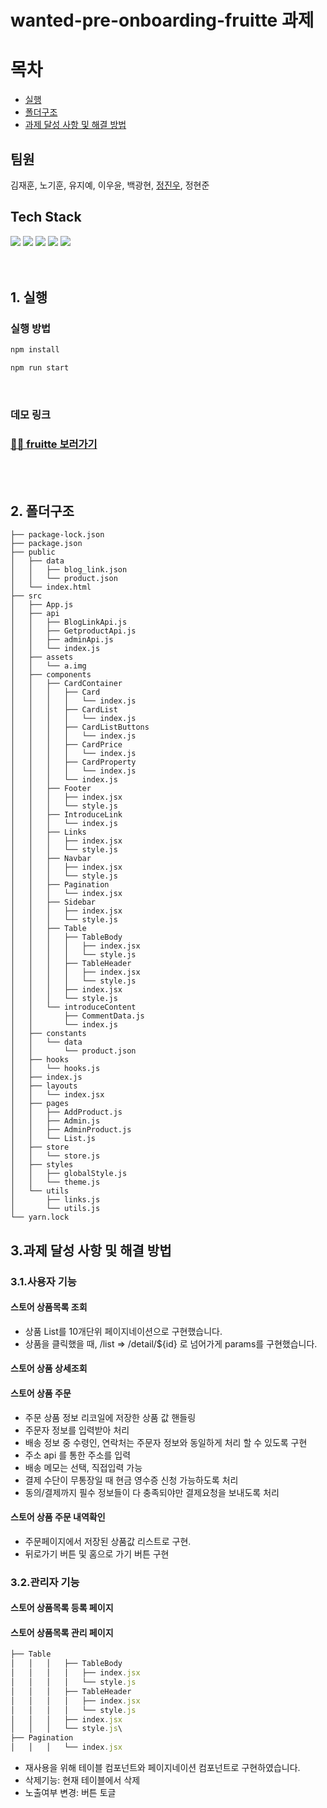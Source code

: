 # wanted-pre-onboarding-fruitte 과제

# 목차

- [실행](#1-실행)
- [폴더구조](#2-폴더구조)
- [과제 달성 사항 및 해결 방법](#3과제-달성-사항-및-해결-방법)

## 팀원

김재훈, 노기훈, 유지예, 이우윤, 백광현, [정진우](https://github.com/jinux127), 정현준

## Tech Stack

<div>
    <img src="https://img.shields.io/badge/React-61DAFB?style=for-the-badge&logo=react&logoColor=white">
    <img src="https://img.shields.io/badge/javascript-F7DF1E?style=for-the-badge&logo=javascript&logoColor=black">
    <img src="https://img.shields.io/badge/styled components-DB7093?style=for-the-badge&logo=styled-components&logoColor=white">
    <img src="https://img.shields.io/badge/MUI-007FFF?style=for-the-badge&logo=mui&logoColor=white">
    <img src="https://img.shields.io/badge/RECOIL-764ABC?style=for-the-badge&logo=recoil&logoColor=white">
</div>

<br/>
<br/>
 
## 1. 실행
### 실행 방법

```sh
npm install

npm run start
```

<br/>

### 데모 링크

### [🚀🚀 fruitte 보러가기](something_url)

<br/>
<br/>

## 2. 폴더구조

```
├── package-lock.json
├── package.json
├── public
│   ├── data
│   │   ├── blog_link.json
│   │   └── product.json
│   └── index.html
├── src
│   ├── App.js
│   ├── api
│   │   ├── BlogLinkApi.js
│   │   ├── GetproductApi.js
│   │   ├── adminApi.js
│   │   └── index.js
│   ├── assets
│   │   └── a.img
│   ├── components
│   │   ├── CardContainer
│   │   │   ├── Card
│   │   │   │   └── index.js
│   │   │   ├── CardList
│   │   │   │   └── index.js
│   │   │   ├── CardListButtons
│   │   │   │   └── index.js
│   │   │   ├── CardPrice
│   │   │   │   └── index.js
│   │   │   ├── CardProperty
│   │   │   │   └── index.js
│   │   │   └── index.js
│   │   ├── Footer
│   │   │   ├── index.jsx
│   │   │   └── style.js
│   │   ├── IntroduceLink
│   │   │   └── index.js
│   │   ├── Links
│   │   │   ├── index.jsx
│   │   │   └── style.js
│   │   ├── Navbar
│   │   │   ├── index.jsx
│   │   │   └── style.js
│   │   ├── Pagination
│   │   │   └── index.jsx
│   │   ├── Sidebar
│   │   │   ├── index.jsx
│   │   │   └── style.js
│   │   ├── Table
│   │   │   ├── TableBody
│   │   │   │   ├── index.jsx
│   │   │   │   └── style.js
│   │   │   ├── TableHeader
│   │   │   │   ├── index.jsx
│   │   │   │   └── style.js
│   │   │   ├── index.jsx
│   │   │   └── style.js
│   │   └── introduceContent
│   │       ├── CommentData.js
│   │       └── index.js
│   ├── constants
│   │   └── data
│   │       └── product.json
│   ├── hooks
│   │   └── hooks.js
│   ├── index.js
│   ├── layouts
│   │   └── index.jsx
│   ├── pages
│   │   ├── AddProduct.js
│   │   ├── Admin.js
│   │   ├── AdminProduct.js
│   │   └── List.js
│   ├── store
│   │   └── store.js
│   ├── styles
│   │   ├── globalStyle.js
│   │   └── theme.js
│   └── utils
│       ├── links.js
│       └── utils.js
└── yarn.lock
```

## 3.과제 달성 사항 및 해결 방법

### 3.1.사용자 기능

#### 스토어 상품목록 조회

- 상품 List를 10개단위 페이지네이션으로 구현했습니다.
- 상품을 클릭했을 때, /list ⇒ /detail/${id} 로 넘어가게 params를 구현했습니다.

#### 스토어 상품 상세조회

#### 스토어 상품 주문

- 주문 상품 정보 리코일에 저장한 상품 값 핸들링
- 주문자 정보를 입력받아 처리
- 배송 정보 중 수령인, 연락처는 주문자 정보와 동일하게 처리 할 수 있도록 구현
- 주소 api 를 통한 주소를 입력
- 배송 메모는 선택, 직접입력 가능
- 결제 수단이 무통장일 때 현금 영수증 신청 가능하도록 처리
- 동의/결제까지 필수 정보들이 다 충족되야만 결제요청을 보내도록 처리

#### 스토어 상품 주문 내역확인

- 주문페이지에서 저장된 상품값 리스트로 구현.
- 뒤로가기 버튼 및 홈으로 가기 버튼 구현

### 3.2.관리자 기능

#### 스토어 상품목록 등록 페이지

#### 스토어 상품목록 관리 페이지

```js
├── Table
│   │   │   ├── TableBody
│   │   │   │   ├── index.jsx
│   │   │   │   └── style.js
│   │   │   ├── TableHeader
│   │   │   │   ├── index.jsx
│   │   │   │   └── style.js
│   │   │   ├── index.jsx
│   │   │   └── style.js\
├── Pagination
│   │   │   └── index.jsx
```

- 재사용을 위해 테이블 컴포넌트와 페이지네이션 컴포넌트로 구현하였습니다.
- 삭제기능: 현재 테이블에서 삭제
- 노출여부 변경: 버튼 토글

